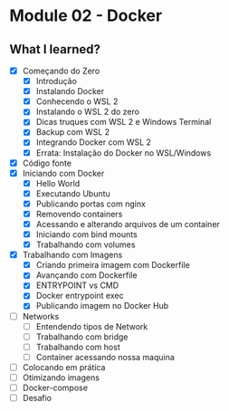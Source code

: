 # Module 02 - Docker

## What I learned?

- [x] Começando do Zero
  - [x] Introdução
  - [x] Instalando Docker
  - [x] Conhecendo o WSL 2
  - [x] Instalando o WSL 2 do zero
  - [x] Dicas truques com WSL 2 e Windows Terminal
  - [x] Backup com WSL 2
  - [x] Integrando Docker com WSL 2
  - [x] Errata: Instalação do Docker no WSL/Windows
- [x] Código fonte
- [x] Iniciando com Docker
  - [x] Hello World
  - [x] Executando Ubuntu
  - [x] Publicando portas com nginx
  - [x] Removendo containers
  - [x] Acessando e alterando arquivos de um container
  - [x] Iniciando com bind mounts
  - [x] Trabalhando com volumes
- [x] Trabalhando com Imagens
  - [x] Criando primeira imagem com Dockerfile
  - [x] Avançando com Dockerfile
  - [x] ENTRYPOINT vs CMD
  - [x] Docker entrypoint exec
  - [x] Publicando imagem no Docker Hub
- [ ] Networks
  - [ ] Entendendo tipos de Network
  - [ ] Trabalhando com bridge
  - [ ] Trabalhando com host
  - [ ] Container acessando nossa maquina
- [ ] Colocando em prática
- [ ] Otimizando imagens
- [ ] Docker-compose
- [ ] Desafio